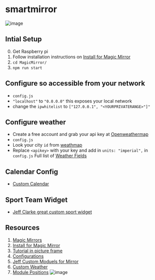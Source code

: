 # smartmirror
![image](https://user-images.githubusercontent.com/44328319/127725906-ec1f6296-204b-40b3-a93c-b94f689e93ef.png)

## Intial Setup
0. Get Raspberry pi
1. Follow installation instructions on [Install for Magic Mirror](https://docs.magicmirror.builders/getting-started/installation.html#manual-installation)
2. ```cd MagicMirror/```
3. ```npm run start```

## Configure so accessible from your network
* ```config.js``` 
* ```"localhost"``` to ```"0.0.0.0"``` this exposes your local network 
* change the ```ipwhitelist``` to ```["127.0.0.1", "<YOURPRIVATERANGE>"]"```

## Configure weather
* Create a free account and grab your api key at [Openweathermap](https://home.openweathermap.org/api_keys)
* ```config.js```
* Look your city ```id``` from [weathmap](http://bulk.openweathermap.org/sample/city.list.json.gz)
* Replace ```<apikey>``` with your key and add in ```units: "imperial",```  in ```config.js``` 
Full list of [Weather Fields](https://docs.magicmirror.builders/modules/currentweather.html)

## Calendar Config
* [Custom Calendar](https://docs.magicmirror.builders/modules/calendar.html)

## Sport Team Widget
* [Jeff Clarke great custom  sport widget](https://github.com/jclarke0000/MMM-MyScoreboard)

## Resources
 1. [Magic Mirrors](https://magicmirror.builders/)
 2. [Install for Magic Mirror](https://docs.magicmirror.builders/getting-started/installation.html#manual-installation)
 3. [Tutorial in picture frame](https://www.instructables.com/DIY-Smart-Mirror-1/)
 4. [Configurations](https://docs.magicmirror.builders/getting-started/configuration.html#raspberry-specific)
 5. [Jeff Custom Moduels for Mirror](https://jeffsnerdyprojects.blogspot.com/2017/07/my-custom-modules-for-my-smart-mirror.html)
 6. [Custom Weather](https://github.com/jclarke0000/MMM-MyWeatherf)
 7. [Module Positions](https://docs.magicmirror.builders/modules/configuration.html#example)
 ![image](https://user-images.githubusercontent.com/44328319/127725218-55448298-ae01-4cb5-bbdc-842aa2369286.png)

